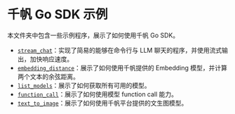 # 千帆 Go SDK 示例

本文件夹中包含一些示例程序，展示了如何使用千帆 Go SDK。

- [`stream_chat`](./stream_chat/main.go)：实现了简易的能够在命令行与 LLM 聊天的程序，并使用流式输出，加快响应速度。
- [`embedding_distance`](./embedding_distance/main.go)：展示了如何使用千帆提供的 Embedding 模型，并计算两个文本的余弦距离。
- [`list_models`](./list_model/main.go)：展示了如何获取所有可用的模型。
- [`function_call`](./function_call/main.go)：展示了如何使用模型 function call 能力。
- [`text_to_image`](./text_to_image/main.go)：展示了如何使用千帆平台提供的文生图模型。
